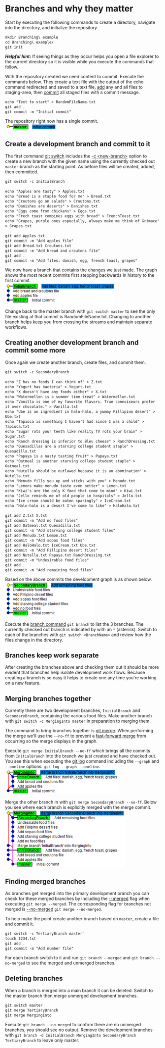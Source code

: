 # Branches and why they matter

Start by executing the following commands to create a directory, navigate into the directory, and initialize the repository.

```
mkdir Branching\ example
cd Branching\ example/
git init
```

***Helpful hint:*** If seeing things as they occur helps you open a file explorer to the current directory so it is visible while you execute the commands that follow.

With the repository created we need content to commit. Execute the commands below. They create a text file with the output of the echo command redirected and saved to a text file, [add](https://git-scm.com/docs/git-add) any and all files to staging-area, then [commit](https://git-scm.com/docs/git-commit) all staged files with a commit message. 

```
echo "Text to start" > RandomFileName.txt
git add .
git commit -m "Initial commit"
```

The repository right now has a single commit.  
![Initial_commit_graph](Images/branching_examples/01_Initial_commit_graph.png)

## Create a development branch and commit to it

The first command [git switch](https://git-scm.com/docs/git-switch) includes the [-c \<new-branch\>](https://git-scm.com/docs/git-switch#Documentation/git-switch.txt--cltnew-branchgt) option to create a new branch with the given name using the currently checked out `master` branch as the starting point. As before files will be created, added, then committed.

```
git switch -c InitialBranch

echo "Apples are tasty" > Apples.txt 
echo "Bread is a staple food for me" > Bread.txt 
echo "Croutons go on salads" > Croutons.txt 
echo "Danishes are deserts" > Danishes.txt 
echo "Eggs come from chickens" > Eggs.txt 
echo "Frech toast combines eggs with bread" > FrenchToast.txt 
echo "Grapes, purple ones especially, always make me think of Grimace" > Grapes.txt 

git add Apples.txt 
git commit -m "Add apples file" 
git add Bread.txt Croutons.txt 
git commit -m "Add bread and croutons file" 
git add . 
git commit -m "Add files: danish, egg, french toast, grapes" 
```

We now have a branch that contains the changes we just made. The graph shows the most recent commits first stepping backwards in history to the first commit.  
![InitialBranch graph](Images/branching_examples/02_InitialBranch_graph.png)

Change back to the master branch with `git switch master` to see the only file existing at that commit is RandomFileName.txt. Changing to another branch helps keep you from crossing the streams and maintain separate workflows.

## Creating another development branch and commit some more

Once again we create another branch, create files, and commit them.

```
git switch -c SecondaryBranch

echo "Z has no foods I can think of" > Z.txt
echo "Yogurt has bacteria" > Yogurt.txt
echo "X doesn't have any foods either" > X.txt
echo "Watermellon is a summer time treat" > Watermellon.txt
echo "Vanilla is one of my favorite flavors. True connoiseurs prefer it over chocolate." > Vanilla.txt
echo "Ube is an ingredient in halo-halo, a yummy Fillipino desert" > Ube.txt
echo "Tapioca is something I haven't had since I was a child" > Tapioca.txt
echo "Sugar rots your teeth like reality TV rots your brain" > Sugar.txt
echo "Ranch dressing is inferior to Bleu cheese" > RanchDressing.txt
echo "Quesadillas are a starving college student staple" > Quesadilla.txt
echo "Papaya is a nasty tasting fruit" > Papaya.txt
echo "Oatmeal is another starving college student staple" > Oatmeal.txt
echo "Nutella should be outlawed because it is an abomination" > Nutella.txt
echo "Menudo fills you up and sticks with you" > Menudo.txt
echo "Lemons make menudo taste even better" > Lemon.txt
echo "Kiwi's are the only K food that come to mind" > Kiwi.txt
echo "Jello reminds me of old people in hospitals" > Jello.txt
echo "Ice cream should be eaten sparingly" > IceCream.txt
echo "Halo-halo is a desert I've come to like" > HaloHalo.txt

git add Z.txt X.txt
git commit -m "Add no food files"
git add Oatmeal.txt Quesadilla.txt
git commit -m "Add starving college student files"
git add Menudo.txt Lemon.txt
git commit -m "Add sopas food files"
git add HaloHalo.txt IceCream.txt Ube.txt
git commit -m "Add Fillipino desert files"
git add Nutella.txt Papaya.txt RanchDressing.txt
git commit -m "Undesirable food files"
git add .
git commit -m "Add remaining food files"
```

Based on the above commits the development graph is as shown below.  
![SecondaryBranch graph](Images/branching_examples/03_SecondaryBranch_graph.png)

Execute the [branch command](https://git-scm.com/docs/git-branch) `git branch` to list the 3 branches. The currently checked out branch is indicated by with an `*` (asterisk). Switch to each of the branches with `git switch <BranchName>` and review how the files change in the directory.

## Branches keep work separate

After creating the branches above and checking them out it should be more evident that branches help isolate development work flows. Because creating a branch is so easy it helps to create one any time you're working on a new feature.

## Merging branches together

Currently there are two development branches, `InitialBranch` and `SecondaryBranch`, containing the various food files. Make another branch with `git switch -c MergingInto master` in preparation to merging them.

The command to bring branches together is [git merge](https://git-scm.com/docs/git-merge). When performing the merge we'll use the `--no-ff` to prevent a [fast-forward merge](https://git-scm.com/docs/git-merge#_fast_forward_merge) from occurring so the merge displays in the graph.

Execute `git merge InitialBranch --no-ff` which brings all the commits from `InitialBranch` into the branch we just created and have checked out. You see this when executing the [git log](https://git-scm.com/docs/git-log) command including the `--graph` and `--oneline` options: `git log --graph --oneline`.  
![Graph after merging InitialBranch](Images/branching_examples/05_Graph_after_merging_InitialBranch.png)

Merge the other branch in with `git merge SecondaryBranch --no-ff`. Below you see where each branch is explicitly merged with the merge commit.  
![Graph after merging SecondaryBranch](Images/branching_examples/06_Graph_after_merging_SecondaryBranch.png)

## Finding merged branches

As branches get merged into the primary development branch you can check for these merged branches by including the [--merged](https://git-scm.com/docs/git-branch#Documentation/git-branch.txt---mergedltcommitgt) flag when executing `git merge --merged`. The corresponding flag for branches not merged is [--no-merged](https://git-scm.com/docs/git-branch#Documentation/git-branch.txt---no-mergedltcommitgt) `git merge --no-merged`.

To help make the point create another branch based on `master`, create a file and commit it.

```
git switch -c TertiaryBranch master`
touch 1234.txt
git add .
git commit -m "Add number file"
```

For each branch switch to it and run `git branch --merged` and `git branch --no-merged` to see the merged and unmerged branches.

## Deleting branches

When a branch is merged into a main branch it can be deleted. Switch to the master branch then merge unmerged development branches.

```
git switch master
git merge TertiaryBranch
git merge MergingInto
```

Execute `git branch --no-merged` to confirm there are no unmerged branches, you should see no output. Remove the development branches with `git branch -d InitialBranch MergingInto SecondaryBranch TertiaryBranch` to leave only master.